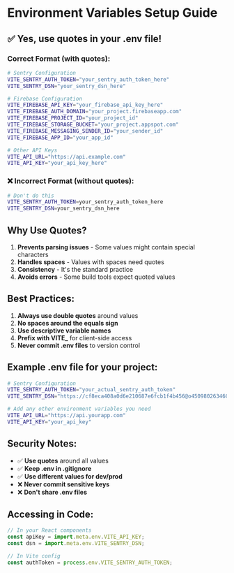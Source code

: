 # Environment Variables Setup Guide

## ✅ **Yes, use quotes in your .env file!**

### Correct Format (with quotes):

```bash
# Sentry Configuration
VITE_SENTRY_AUTH_TOKEN="your_sentry_auth_token_here"
VITE_SENTRY_DSN="your_sentry_dsn_here"

# Firebase Configuration
VITE_FIREBASE_API_KEY="your_firebase_api_key_here"
VITE_FIREBASE_AUTH_DOMAIN="your_project.firebaseapp.com"
VITE_FIREBASE_PROJECT_ID="your_project_id"
VITE_FIREBASE_STORAGE_BUCKET="your_project.appspot.com"
VITE_FIREBASE_MESSAGING_SENDER_ID="your_sender_id"
VITE_FIREBASE_APP_ID="your_app_id"

# Other API Keys
VITE_API_URL="https://api.example.com"
VITE_API_KEY="your_api_key_here"
```

### ❌ Incorrect Format (without quotes):

```bash
# Don't do this
VITE_SENTRY_AUTH_TOKEN=your_sentry_auth_token_here
VITE_SENTRY_DSN=your_sentry_dsn_here
```

## Why Use Quotes?

1. **Prevents parsing issues** - Some values might contain special characters
2. **Handles spaces** - Values with spaces need quotes
3. **Consistency** - It's the standard practice
4. **Avoids errors** - Some build tools expect quoted values

## Best Practices:

1. **Always use double quotes** around values
2. **No spaces around the equals sign**
3. **Use descriptive variable names**
4. **Prefix with VITE_** for client-side access
5. **Never commit .env files** to version control

## Example .env file for your project:

```bash
# Sentry Configuration
VITE_SENTRY_AUTH_TOKEN="your_actual_sentry_auth_token"
VITE_SENTRY_DSN="https://cf8eca408a0d6e210687e6fcb1f4b456@o4509802634608640.ingest.us.sentry.io/4509802639523840"

# Add any other environment variables you need
VITE_API_URL="https://api.yourapp.com"
VITE_API_KEY="your_api_key"
```

## Security Notes:

- ✅ **Use quotes** around all values
- ✅ **Keep .env in .gitignore**
- ✅ **Use different values for dev/prod**
- ❌ **Never commit sensitive keys**
- ❌ **Don't share .env files**

## Accessing in Code:

```javascript
// In your React components
const apiKey = import.meta.env.VITE_API_KEY;
const dsn = import.meta.env.VITE_SENTRY_DSN;

// In Vite config
const authToken = process.env.VITE_SENTRY_AUTH_TOKEN;
``` 
